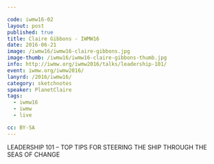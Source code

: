 ```yaml
---

code: iwmw16-02
layout: post
published: true
title: Claire Gibbons - IWMW16
date: 2016-06-21
image: /iwmw16/iwmw16-claire-gibbons.jpg
image-thumb: /iwmw16/iwmw16-claire-gibbons-thumb.jpg
info: http://iwmw.org/iwmw2016/talks/leadership-101/
event: iwmw.org/iwmw2016/
lanyrd: /2016/iwmw16/
category: sketchnotes
speaker: PlanetClaire
tags:
  - iwmw16
  - iwmw
  - live

cc: BY-SA
---
```


LEADERSHIP 101 – TOP TIPS FOR STEERING THE SHIP THROUGH THE SEAS OF CHANGE
